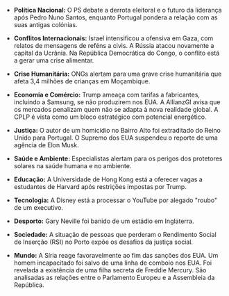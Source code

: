*   **Política Nacional:** O PS debate a derrota eleitoral e o futuro da liderança após Pedro Nuno Santos, enquanto Portugal pondera a relação com as suas antigas colónias.

*   **Conflitos Internacionais:** Israel intensificou a ofensiva em Gaza, com relatos de mensagens de reféns a civis. A Rússia atacou novamente a capital da Ucrânia. Na República Democrática do Congo, o conflito está a gerar uma crise alimentar.

*   **Crise Humanitária:** ONGs alertam para uma grave crise humanitária que afeta 3,4 milhões de crianças em Moçambique.

*   **Economia e Comércio:** Trump ameaça com tarifas a fabricantes, incluindo a Samsung, se não produzirem nos EUA. A AllianzGI avisa que os mercados penalizam quem não se adapta à nova realidade global. A CPLP é vista como um bloco estratégico com potencial energético.

*   **Justiça:** O autor de um homicídio no Bairro Alto foi extraditado do Reino Unido para Portugal. O Supremo dos EUA suspendeu o reporte de uma agência de Elon Musk.

*   **Saúde e Ambiente:** Especialistas alertam para os perigos dos protetores solares na saúde humana e no ambiente.

*   **Educação:** A Universidade de Hong Kong está a oferecer vagas a estudantes de Harvard após restrições impostas por Trump.

*   **Tecnologia:** A Disney está a processar o YouTube por alegado "roubo" de um executivo.

*   **Desporto:** Gary Neville foi banido de um estádio em Inglaterra.

*   **Sociedade:** A situação de pessoas que perderam o Rendimento Social de Inserção (RSI) no Porto expõe os desafios da justiça social.

*   **Mundo:** A Síria reage favoravelmente ao fim das sanções dos EUA. Um homem incapacitado foi salvo de uma linha de comboio nos EUA. Foi revelada a existência de uma filha secreta de Freddie Mercury. São analisadas as relações entre o Parlamento Europeu e a Assembleia da República.
